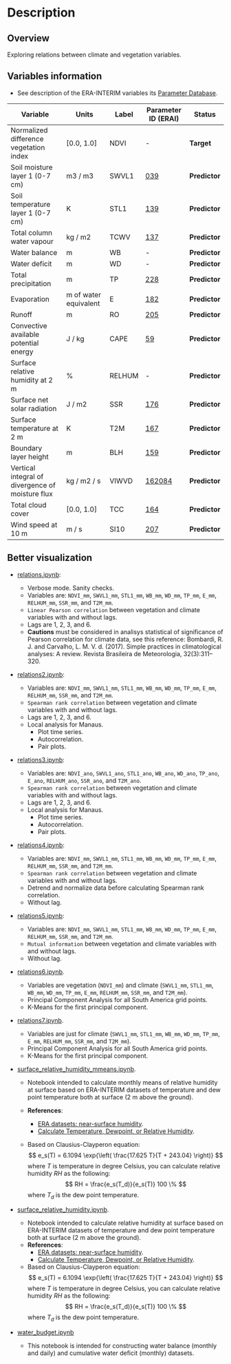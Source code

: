 # Description

## Overview

Exploring relations between climate and vegetation variables.

## Variables information

- See description of the ERA-INTERIM variables its [Parameter Database](https://apps.ecmwf.int/codes/grib/param-db).
 
| Variable | Units | Label | Parameter ID (ERAI) | Status |
| --- | --- | --- | --- | --- |
| Normalized difference vegetation index | [0.0, 1.0] | NDVI | - | **Target** |
| Soil moisture layer 1 (0-7 cm) | m3 / m3 | SWVL1 | [039](https://apps.ecmwf.int/codes/grib/param-db?id=39) | **Predictor** |
| Soil temperature layer 1 (0-7 cm) | K | STL1 | [139](https://apps.ecmwf.int/codes/grib/param-db?id=139) | **Predictor** |
| Total column water vapour | kg / m2 | TCWV | [137](https://apps.ecmwf.int/codes/grib/param-db?id=137) | **Predictor** |
| Water balance | m | WB | - | **Predictor** |
| Water deficit | m | WD | - | **Predictor** |
| Total precipitation | m | TP | [228](https://apps.ecmwf.int/codes/grib/param-db?id=228) | **Predictor** |
| Evaporation | m of water equivalent | E | [182](https://apps.ecmwf.int/codes/grib/param-db?id=182) | **Predictor** |
| Runoff | m | RO | [205](https://apps.ecmwf.int/codes/grib/param-db?id=205) | **Predictor** |
| Convective available potential energy | J / kg | CAPE | [59](https://apps.ecmwf.int/codes/grib/param-db?id=59) | **Predictor** |
| Surface relative humidity at 2 m | % | RELHUM | - | **Predictor** |
| Surface net solar radiation | J / m2 | SSR | [176](https://apps.ecmwf.int/codes/grib/param-db?id=176) | **Predictor** |
| Surface temperature at 2 m | K | T2M | [167](https://apps.ecmwf.int/codes/grib/param-db?id=167) | **Predictor** |
| Boundary layer height | m | BLH | [159](https://apps.ecmwf.int/codes/grib/param-db?id=159) | **Predictor** |
| Vertical integral of divergence of moisture flux | kg / m2 / s| VIWVD | [162084](https://apps.ecmwf.int/codes/grib/param-db?id=162084) | **Predictor** |
| Total cloud cover | [0.0, 1.0] | TCC | [164](https://apps.ecmwf.int/codes/grib/param-db?id=164) | **Predictor** |
| Wind speed at 10 m | m / s| SI10 | [207](https://apps.ecmwf.int/codes/grib/param-db?id=207) | **Predictor** |

## Better visualization


- [relations.ipynb](https://nbviewer.jupyter.org/github/SandroAlex/phd/blob/master/notebooks/multiple_variables/relations.ipynb?flush_cache=true): 
    - Verbose mode. Sanity checks.
    - Variables are: `NDVI_mm`, `SWVL1_mm`, `STL1_mm`, `WB_mm`, `WD_mm`, `TP_mm`, `E_mm`, `RELHUM_mm`, `SSR_mm`, and `T2M_mm`.
    - `Linear Pearson correlation` between vegetation and climate variables with and without lags.
    - Lags are 1, 2, 3, and 6.
    - **Cautions** must be considered in analisys statistical of significance of Pearson correlation for climate data, see this reference: Bombardi, R. J. and Carvalho, L. M. V. d. (2017). Simple practices in climatological analyses: A review. Revista Brasileira de Meteorologia, 32(3):311–320.


- [relations2.ipynb](https://nbviewer.jupyter.org/github/SandroAlex/phd/blob/master/notebooks/multiple_variables/relations2.ipynb?flush_cache=true): 
    - Variables are: `NDVI_mm`, `SWVL1_mm`, `STL1_mm`, `WB_mm`, `WD_mm`, `TP_mm`, `E_mm`, `RELHUM_mm`, `SSR_mm`, and `T2M_mm`.
    - `Spearman rank correlation` between vegetation and climate variables with and without lags.
    - Lags are 1, 2, 3, and 6.
    - Local analysis for Manaus.
        - Plot time series.
        - Autocorrelation.
        - Pair plots.


- [relations3.ipynb](https://nbviewer.jupyter.org/github/SandroAlex/phd/blob/master/notebooks/multiple_variables/relations3.ipynb?flush_cache=true): 
    - Variables are: `NDVI_ano`, `SWVL1_ano`, `STL1_ano`, `WB_ano`, `WD_ano`, `TP_ano`, `E_ano`, `RELHUM_ano`, `SSR_ano`, and `T2M_ano`.
    - `Spearman rank correlation` between vegetation and climate variables with and without lags.
    - Lags are 1, 2, 3, and 6.
    - Local analysis for Manaus.
        - Plot time series.
        - Autocorrelation.
        - Pair plots.


- [relations4.ipynb](https://nbviewer.jupyter.org/github/SandroAlex/phd/blob/master/notebooks/multiple_variables/relations4.ipynb?flush_cache=true): 
    - Variables are: `NDVI_mm`, `SWVL1_mm`, `STL1_mm`, `WB_mm`, `WD_mm`, `TP_mm`, `E_mm`, `RELHUM_mm`, `SSR_mm`, and `T2M_mm`.
    - `Spearman rank correlation` between vegetation and climate variables with and without lags.
    - Detrend and normalize data before calculating Spearman rank correlation.
    - Without lag.


- [relations5.ipynb](https://nbviewer.jupyter.org/github/SandroAlex/phd/blob/master/notebooks/multiple_variables/relations5.ipynb?flush_cache=true): 
    - Variables are: `NDVI_mm`, `SWVL1_mm`, `STL1_mm`, `WB_mm`, `WD_mm`, `TP_mm`, `E_mm`, `RELHUM_mm`, `SSR_mm`, and `T2M_mm`.
    - `Mutual information` between vegetation and climate variables with and without lags.
    - Without lag.


- [relations6.ipynb](https://nbviewer.jupyter.org/github/SandroAlex/phd/blob/master/notebooks/multiple_variables/relations6.ipynb?flush_cache=true).
    - Variables are vegetation (`NDVI_mm`) and climate (`SWVL1_mm`, `STL1_mm`, `WB_mm`, `WD_mm`, `TP_mm`, `E_mm`, `RELHUM_mm`, `SSR_mm`, and `T2M_mm`).
    - Principal Component Analysis for all South America grid points.
    - K-Means for the first principal component.


- [relations7.ipynb](https://nbviewer.jupyter.org/github/SandroAlex/phd/blob/master/notebooks/multiple_variables/relations7.ipynb?flush_cache=true).
    - Variables are just for climate (`SWVL1_mm`, `STL1_mm`, `WB_mm`, `WD_mm`, `TP_mm`, `E_mm`, `RELHUM_mm`, `SSR_mm`, and `T2M_mm`).
    - Principal Component Analysis for all South America grid points.
    - K-Means for the first principal component.


- [surface_relative_humidity_mmeans.ipynb](https://nbviewer.jupyter.org/github/SandroAlex/phd/blob/master/notebooks/multiple_variables/surface_relative_humidity_mmeans.ipynb?flush_cache=true).
    - Notebook intended to calculate monthly means of relative humidity at surface based on ERA-INTERIM datasets of temperature and dew point temperature both at surface (2 m above the ground).

    - **References**:
        - [ERA datasets: near-surface humidity](https://confluence.ecmwf.int/display/CKB/ERA+datasets%3A+near-surface+humidity).
        - [Calculate Temperature, Dewpoint, or Relative Humidity](http://andrew.rsmas.miami.edu/bmcnoldy/Humidity.html).
    - Based on Clausius-Clayperon equation:
        $$ 
        e_s(T) = 6.1094 \exp{\left( \frac{17.625 T}{T + 243.04} \right)}
        $$
        where $T$ is temperature in degree Celsius, you can calculate relative humidity $RH$ as the following:
        $$
        RH = \frac{e_s(T_d)}{e_s(T)} 100 \%
        $$
        where $T_d$ is the dew point temperature.


- [surface_relative_humidity.ipynb](https://nbviewer.jupyter.org/github/SandroAlex/phd/blob/master/notebooks/multiple_variables/surface_relative_humidity.ipynb?flush_cache=true).
    - Notebook intended to calculate relative humidity at surface based on ERA-INTERIM datasets of temperature and dew point temperature both at surface (2 m above the ground).
    - **References**:
        - [ERA datasets: near-surface humidity](https://confluence.ecmwf.int/display/CKB/ERA+datasets%3A+near-surface+humidity).
        - [Calculate Temperature, Dewpoint, or Relative Humidity](http://andrew.rsmas.miami.edu/bmcnoldy/Humidity.html).
    - Based on Clausius-Clayperon equation:
        $$ 
        e_s(T) = 6.1094 \exp{\left( \frac{17.625 T}{T + 243.04} \right)}
        $$
        where $T$ is temperature in degree Celsius, you can calculate relative humidity $RH$ as the following:
        $$
        RH = \frac{e_s(T_d)}{e_s(T)} 100 \%
        $$
        where $T_d$ is the dew point temperature.


- [water_budget.ipynb](https://nbviewer.jupyter.org/github/SandroAlex/phd/blob/master/notebooks/multiple_variables/water_budget.ipynb?flush_cache=true)
    - This notebook is intended for constructing water balance (monthly and daily) and cumulative water deficit (monthly) datasets.